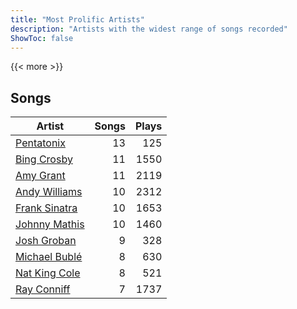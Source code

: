 ```yaml
---
title: "Most Prolific Artists"
description: "Artists with the widest range of songs recorded"
ShowToc: false
---
```


{{< more >}}

## Songs
Artist | Songs | Plays 
----- | -----: | ----: 
[Pentatonix](/artists/pentatonix-655231) | 13 | 125
[Bing Crosby](/artists/bing-crosby-1864) | 11 | 1550
[Amy Grant](/artists/amy-grant-3053) | 11 | 2119
[Andy Williams](/artists/andy-williams-16425) | 10 | 2312
[Frank Sinatra](/artists/frank-sinatra-739) | 10 | 1653
[Johnny Mathis](/artists/johnny-mathis-14581) | 10 | 1460
[Josh Groban](/artists/josh-groban-58260) | 9 | 328
[Michael Bublé](/artists/michael-buble-58319) | 8 | 630
[Nat King Cole](/artists/nat-king-cole-3428) | 8 | 521
[Ray Conniff](/artists/ray-conniff-104848) | 7 | 1737

